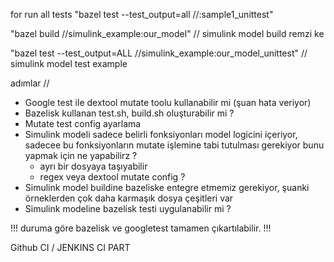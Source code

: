for run all tests
"bazel test --test_output=all //:sample1_unittest"


"bazel build //simulink_example:our_model" //  simulink model build
remzi ke

"bazel test --test_output=ALL //simulink_example:our_model_unittest" // simulink model test example


adımlar // 
- Google test ile dextool mutate toolu kullanabilir mi (şuan hata veriyor)
- Bazelisk kullanan test.sh, build.sh oluşturabilir mi ?
- Mutate test config ayarlama
- Simulink modeli sadece belirli fonksiyonları model logicini içeriyor, sadecee bu fonksiyonların mutate işlemine tabi tutulması gerekiyor bunu yapmak için ne yapabilirz ?
    - ayrı bir dosyaya taşıyabilir
    - regex veya dextool mutate config ?
- Simulink model buildine bazeliske entegre etmemiz gerekiyor, şuanki örneklerden çok daha  karmaşık dosya çeşitleri var
- Simulink modeline bazelisk testi uygulanabilir mi ?

!!! duruma göre bazelisk ve googletest tamamen çıkartılabilir. !!!


Github CI  / JENKINS CI PART